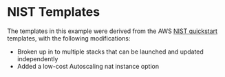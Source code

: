 # NIST Templates

The templates in this example were derived from the AWS [NIST quickstart](https://aws.amazon.com/quickstart/architecture/accelerator-nist/) templates, with the following modifications:

 * Broken up in to multiple stacks that can be launched and updated independently
 * Added a low-cost Autoscaling nat instance option
